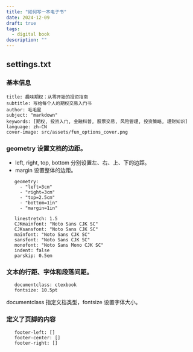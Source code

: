 ```yaml
---
title: "如何写一本电子书"
date: 2024-12-09
draft: true
tags:
  - digital book
description: ""
---
```


## settings.txt

### 基本信息

```
title: 趣味期权：从零开始的投资指南
subtitle: 写给每个人的期权交易入门书
author: 毛毛星
subject: "markdown"
keywords: [期权, 投资入门, 金融科普, 股票交易, 风险管理, 投资策略, 理财知识]
language: zh-CN
cover-image: src/assets/fun_options_cover.png
```

### geometry 设置文档的边距。

- left, right, top, bottom 分别设置左、右、上、下的边距。
- margin 设置整体的边距。

```
   geometry: 
     - "left=3cm"
     - "right=3cm"
     - "top=2.5cm"
     - "bottom=1in"
     - "margin=1in"
```

```
   linestretch: 1.5
   CJKmainfont: "Noto Sans CJK SC"
   CJKsansfont: "Noto Sans CJK SC"
   mainfont: "Noto Sans CJK SC"
   sansfont: "Noto Sans CJK SC"
   monofont: "Noto Sans Mono CJK SC"
   indent: false
   parskip: 0.5em
```

### 文本的行距、字体和段落间距。

```
   documentclass: ctexbook
   fontsize: 10.5pt
```

documentclass 指定文档类型，fontsize 设置字体大小。

### 定义了页脚的内容

```
   footer-left: []
   footer-center: []
   footer-right: []
```
